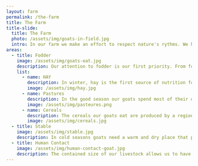```yaml
---
layout: farm
permalink: /the-farm
title: The Farm
title-slide:   
  title: The Farm
  photo: /assets/img/goats-in-field.jpg
  intro: In our farm we make an effort to respect nature's rythms. We have a livestock of 80 goats, 2 billygoats and a dog. The well being of our animals is our number 1 priority. From a healthy animal comes a first quality product. This is the reason why we make sure that they only eat natural fodder, that they spend as much time as possible outdoors and that even inside the stable they have a cosy space.
areas:
  - title: Fodder
    image: /assets/img/goats-eat.jpg
    description: Our attention to fodder is our first priority. From fodder depends the health of the animals and as a consequence of it the quality of the milk. Our goats eat what they choose from the fields, top quality selected hay and small quantities of organic cereals. In some farms, goats are fed a large amount of cereals and supplements, that they are not made to digest, in order to enhance the quantity of the milk and its fat content. In our stable we try as much as possible to mantain a healty balance and diet, looking to imitate what they would normally eat in wilderness.
    list:
      - name: HAY
        description: In winter, hay is the first source of nutrition for goats. The hay we use is a "second cut" made by a local farmer. Characteristic of second cut hay is its freshness, green color and strong herbal smells. Goats are extremely greedy for this kind of grass, as supposed to cows and horses that prefer the first cut, dryer and thicker.
        image: /assets/img/hay.jpg
      - name: Pastures
        description: In the good season our goats spend most of their days in the open fields. The frash air, the sun and the fresh grass and herbs they find around have an extreme effect on their health. When goats are regularly in the fields their fur is visibly healthier, they are more relaxed and their milk is of a more delicate and higher quality. The fields where our goats roam around are left in their wild state. They are not treated with chemicals and they only grow a variety of spontaneus weeds.
        image: /assets/img/pasteures.png
      - name: Cereals
        description: The cereals our goats eat are produced by a regional Bio Land farm. The mix we chose is made of oats, wheat, rye, corn and peas. Once harvested, the grains are smashed into flakes to make the digestion and assumption of nutritives easier for the animals.
        image: /assets/img/cereals.jpg
  - title: Stable
    image: /assets/img/stable.jpg
    description: In cold seasons goats need a warm and dry place that protects and keeps them cozy in the wait for spring. Planning the inside of our stable we made sure to guarantee all animals an adequate livable space. The wooden fences delimit a space of adequate size for the number of goats hosted in it. Moreover, we build a various wooden structures allowing the animals to make some phisical excercise and to take repair from their more combative sisters. The abbundant use of straw ensures a comfortable, warm and dry bed.
  - title: Human Contact
    image: /assets/img/human-contact-goat.jpg
    description: The contained size of our livestock allows us to have a direct contact with all animals. Every day, twice a day, whilst milking, we have the chance to monitor the health state of each goat, taking care of their diverse needs and promptly intervening when needed.
---
```


